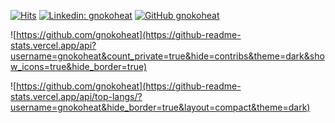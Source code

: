 [![Hits](https://hits.seeyoufarm.com/api/count/incr/badge.svg?url=https%3A%2F%2Fgithub.com%2Fgnokoheat&count_bg=%2379C83D&title_bg=%23555555&icon=skyliner.svg&icon_color=%23E7E7E7&title=Hi+there+%21&edge_flat=false)](https://github.com/gnokoheat)
[![Linkedin: gnokoheat](https://img.shields.io/badge/-Taeho%20Kong-blue?style=flat-square&logo=Linkedin&logoColor=white&link=https://www.linkedin.com/in/taeho-kong/)](https://www.linkedin.com/in/taeho-kong/)
[![GitHub gnokoheat](https://img.shields.io/github/followers/gnokoheat?label=follow&style=social)](https://github.com/gnokoheat)

![https://github.com/gnokoheat](https://github-readme-stats.vercel.app/api?username=gnokoheat&count_private=true&hide=contribs&theme=dark&show_icons=true&hide_border=true)

![https://github.com/gnokoheat](https://github-readme-stats.vercel.app/api/top-langs/?username=gnokoheat&hide_border=true&layout=compact&theme=dark)

<!--
**gnokoheat/gnokoheat** is a ✨ _special_ ✨ repository because its `README.md` (this file) appears on your GitHub profile.

Here are some ideas to get you started:

- 🔭 I’m currently working on ...
- 🌱 I’m currently learning ...
- 👯 I’m looking to collaborate on ...
- 🤔 I’m looking for help with ...
- 💬 Ask me about ...
- 📫 How to reach me: ...
- 😄 Pronouns: ...
- ⚡ Fun fact: ...
-->
